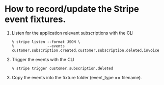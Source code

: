 # How to record/update the Stripe event fixtures.

1.  Listen for the application relevant subscriptions with the CLI

        % stripe listen --format JSON \
        %               --events customer.subscription.created,customer.subscription.deleted,invoice.paid

2.  Trigger the events with the CLI

        % stripe trigger customer.subscription.deleted

3.  Copy the events into the fixture folder (event_type == filename).
